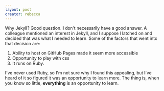 ```yaml
---
layout: post
creator: rebecca
---
```

Why Jekyll? Good question. I don't necessarily have a good answer. A colleague mentioned an interest in Jekyll, and I suppose I latched on and decided that was what I needed to learn. Some of the factors that went into that decision are:

1. Ability to host on GitHub Pages made it seem more accessible
2. Opportunity to play with css
3. It runs on Ruby.

I've never used Ruby, so I'm not sure why I found this appealing, but I've heard of it so figured it was an opportunity to learn more. The thing is, when you know so little, **everything** is an opportunity to learn.

